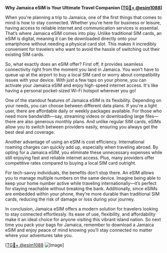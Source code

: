 **Why Jamaica eSIM is Your Ultimate Travel Companion [[TG💪+ @esim1088](https://t.me/s/esim1088)]**

When you're planning a trip to Jamaica, one of the first things that comes to mind is how to stay connected. Whether you're here for business or leisure, having access to reliable internet and communication services is essential. That’s where Jamaica eSIM comes into play. Unlike traditional SIM cards, an eSIM is digital, meaning it can be downloaded directly onto your smartphone without needing a physical card slot. This makes it incredibly convenient for travelers who want to avoid the hassle of switching out their existing SIM cards.

So, what exactly does an eSIM offer? First off, it provides seamless connectivity right from the moment you land in Jamaica. You won’t have to queue up at the airport to buy a local SIM card or worry about compatibility issues with your device. With just a few taps on your phone, you can activate your Jamaica eSIM and enjoy high-speed internet access. It's like having a personal pocket-sized Wi-Fi hotspot wherever you go!

One of the standout features of Jamaica eSIM is its flexibility. Depending on your needs, you can choose between different data plans. If you're a light user, there are affordable daily or weekly packages available. For those who need more bandwidth—say, streaming videos or downloading large files—there are also generous monthly plans. And unlike regular SIM cards, eSIMs allow you to switch between providers easily, ensuring you always get the best deal and coverage.

Another advantage of using an eSIM is cost efficiency. International roaming charges can quickly add up, especially when traveling abroad. By opting for a Jamaica eSIM, you eliminate these unnecessary expenses while still enjoying fast and reliable internet access. Plus, many providers offer competitive rates compared to buying a local SIM card outright.

For tech-savvy individuals, the benefits don’t stop there. An eSIM allows you to manage multiple numbers on the same device. Imagine being able to keep your home number active while traveling internationally—it’s perfect for staying reachable without breaking the bank. Additionally, since eSIMs are embedded within your phone, they’re more durable than traditional SIM cards, reducing the risk of damage or loss during your journey.

In conclusion, Jamaica eSIM offers a modern solution for travelers looking to stay connected effortlessly. Its ease of use, flexibility, and affordability make it an ideal choice for anyone visiting this vibrant island nation. So next time you pack your bags for Jamaica, remember to download a Jamaica eSIM and enjoy peace of mind knowing you’ll stay connected no matter where your adventures take you.

[[TG💪+ @esim1088](https://t.me/s/esim1088) ![Image](https://i.postimg.cc/Y0z9fWf4/image.png)]